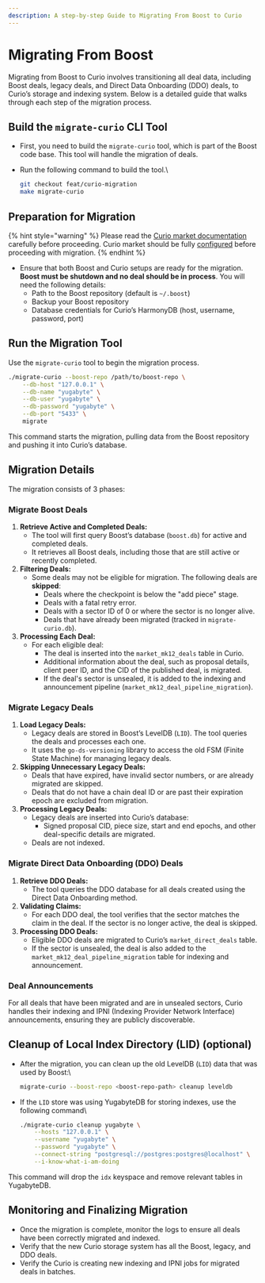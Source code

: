 ```yaml
---
description: A step-by-step Guide to Migrating From Boost to Curio
---
```


# Migrating From Boost

Migrating from Boost to Curio involves transitioning all deal data, including Boost deals, legacy deals, and Direct Data Onboarding (DDO) deals, to Curio’s storage and indexing system. Below is a detailed guide that walks through each step of the migration process.

## Build the `migrate-curio` CLI Tool

* First, you need to build the `migrate-curio` tool, which is part of the Boost code base. This tool will handle the migration of deals.
*   Run the following command to build the tool.\\

    ```bash
    git checkout feat/curio-migration
    make migrate-curio
    ```

## Preparation for Migration

{% hint style="warning" %}
Please read the [Curio market documentation](storage-market.md) carefully before proceeding. Curio market should be fully [configured](storage-market.md#enabling-storage-market) before proceeding with migration.
{% endhint %}

* Ensure that both Boost and Curio setups are ready for the migration. **Boost must be shutdown and no deal should be in process**. You will need the following details:
  * Path to the Boost repository (default is `~/.boost`)
  * Backup your Boost repository
  * Database credentials for Curio’s HarmonyDB (host, username, password, port)

## Run the Migration Tool

Use the `migrate-curio` tool to begin the migration process.

```bash
./migrate-curio --boost-repo /path/to/boost-repo \
    --db-host "127.0.0.1" \
    --db-name "yugabyte" \
    --db-user "yugabyte" \
    --db-password "yugabyte" \
    --db-port "5433" \
    migrate
```

This command starts the migration, pulling data from the Boost repository and pushing it into Curio’s database.

## Migration Details

The migration consists of 3 phases:

### Migrate Boost Deals

1. **Retrieve Active and Completed Deals:**
   * The tool will first query Boost’s database (`boost.db`) for active and completed deals.
   * It retrieves all Boost deals, including those that are still active or recently completed.
2. **Filtering Deals:**
   * Some deals may not be eligible for migration. The following deals are **skipped**:
     * Deals where the checkpoint is below the "add piece" stage.
     * Deals with a fatal retry error.
     * Deals with a sector ID of 0 or where the sector is no longer alive.
     * Deals that have already been migrated (tracked in `migrate-curio.db`).
3. **Processing Each Deal:**
   * For each eligible deal:
     * The deal is inserted into the `market_mk12_deals` table in Curio.
     * Additional information about the deal, such as proposal details, client peer ID, and the CID of the published deal, is migrated.
     * If the deal's sector is unsealed, it is added to the indexing and announcement pipeline (`market_mk12_deal_pipeline_migration`).

### Migrate Legacy Deals

1. **Load Legacy Deals:**
   * Legacy deals are stored in Boost’s LevelDB (`LID`). The tool queries the deals and processes each one.
   * It uses the `go-ds-versioning` library to access the old FSM (Finite State Machine) for managing legacy deals.
2. **Skipping Unnecessary Legacy Deals:**
   * Deals that have expired, have invalid sector numbers, or are already migrated are skipped.
   * Deals that do not have a chain deal ID or are past their expiration epoch are excluded from migration.
3. **Processing Legacy Deals:**
   * Legacy deals are inserted into Curio’s database:
     * Signed proposal CID, piece size, start and end epochs, and other deal-specific details are migrated.
   * Deals are not indexed.

### Migrate Direct Data Onboarding (DDO) Deals

1. **Retrieve DDO Deals:**
   * The tool queries the DDO database for all deals created using the Direct Data Onboarding method.
2. **Validating Claims:**
   * For each DDO deal, the tool verifies that the sector matches the claim in the deal. If the sector is no longer active, the deal is skipped.
3. **Processing DDO Deals:**
   * Eligible DDO deals are migrated to Curio’s `market_direct_deals` table.
   * If the sector is unsealed, the deal is also added to the `market_mk12_deal_pipeline_migration` table for indexing and announcement.

### **Deal Announcements**

For all deals that have been migrated and are in unsealed sectors, Curio handles their indexing and IPNI (Indexing Provider Network Interface) announcements, ensuring they are publicly discoverable.

## Cleanup of Local Index Directory (LID) (optional)

*   After the migration, you can clean up the old LevelDB (`LID`) data that was used by Boost:\\

    ```bash
    migrate-curio --boost-repo <boost-repo-path> cleanup leveldb
    ```
*   If the `LID` store was using YugabyteDB for storing indexes, use the following command\\

    ```bash
    ./migrate-curio cleanup yugabyte \
        --hosts "127.0.0.1" \
        --username "yugabyte" \
        --password "yugabyte" \
        --connect-string "postgresql://postgres:postgres@localhost" \
        --i-know-what-i-am-doing
    ```

This command will drop the `idx` keyspace and remove relevant tables in YugabyteDB.

## Monitoring and Finalizing Migration

* Once the migration is complete, monitor the logs to ensure all deals have been correctly migrated and indexed.
* Verify that the new Curio storage system has all the Boost, legacy, and DDO deals.
* Verify the Curio is creating new indexing and IPNI jobs for migrated deals in batches.
